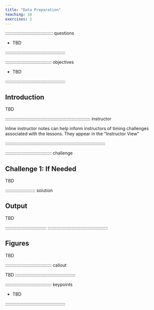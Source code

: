 ```yaml
---
title: "Data Preparation"
teaching: 10
exercises: 2
---
```


:::::::::::::::::::::::::::::::::::::: questions 

- TBD

::::::::::::::::::::::::::::::::::::::::::::::::

::::::::::::::::::::::::::::::::::::: objectives

- TBD

::::::::::::::::::::::::::::::::::::::::::::::::

## Introduction

TBD

:::::::::::::::::::::::::::::::::::::::::::::::::::::::::::::::::::: instructor

Inline instructor notes can help inform instructors of timing challenges
associated with the lessons. They appear in the "Instructor View"

::::::::::::::::::::::::::::::::::::::::::::::::::::::::::::::::::::::::::::::::

::::::::::::::::::::::::::::::::::::: challenge 

## Challenge 1: If Needed

TBD


:::::::::::::::::::::::: solution 

## Output
 
TBD

:::::::::::::::::::::::::::::::::
::::::::::::::::::::::::::::::::::::::::::::::::

## Figures

TBD

::::::::::::::::::::::::::::::::::::: callout

TBD
::::::::::::::::::::::::::::::::::::::::::::::::


::::::::::::::::::::::::::::::::::::: keypoints 

- TBD

::::::::::::::::::::::::::::::::::::::::::::::::

[r-markdown]: https://rmarkdown.rstudio.com/
